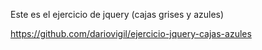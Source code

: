 Este es el ejercicio de jquery (cajas grises y azules)

https://github.com/dariovigil/ejercicio-jquery-cajas-azules
